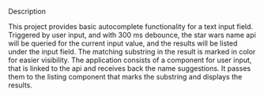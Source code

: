 Description

This project provides basic autocomplete functionality for a text input field. Triggered by user input, and with 300 ms debounce, the star wars name api will be queried for the current input value, and the results will be listed under the input field. The matching substring in the result is marked in color for easier visibility. 
The application consists of a component for user input, that is linked to the api and receives back the name suggestions. It passes them to the listing component that marks the substring and displays the results.